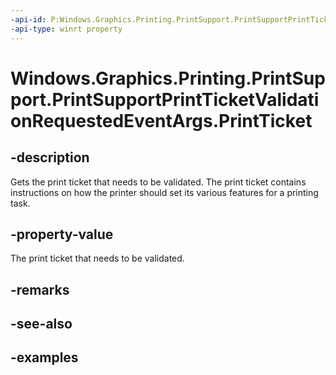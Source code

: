 ```yaml
---
-api-id: P:Windows.Graphics.Printing.PrintSupport.PrintSupportPrintTicketValidationRequestedEventArgs.PrintTicket
-api-type: winrt property
---
```


# Windows.Graphics.Printing.PrintSupport.PrintSupportPrintTicketValidationRequestedEventArgs.PrintTicket

<!--
public Windows.Graphics.Printing.PrintTicket.WorkflowPrintTicket PrintTicket { get; }
-->


## -description

Gets the print ticket that needs to be validated. The print ticket contains instructions on how the printer should set its various features for a printing task.

## -property-value

The print ticket that needs to be validated.

## -remarks

## -see-also

## -examples


